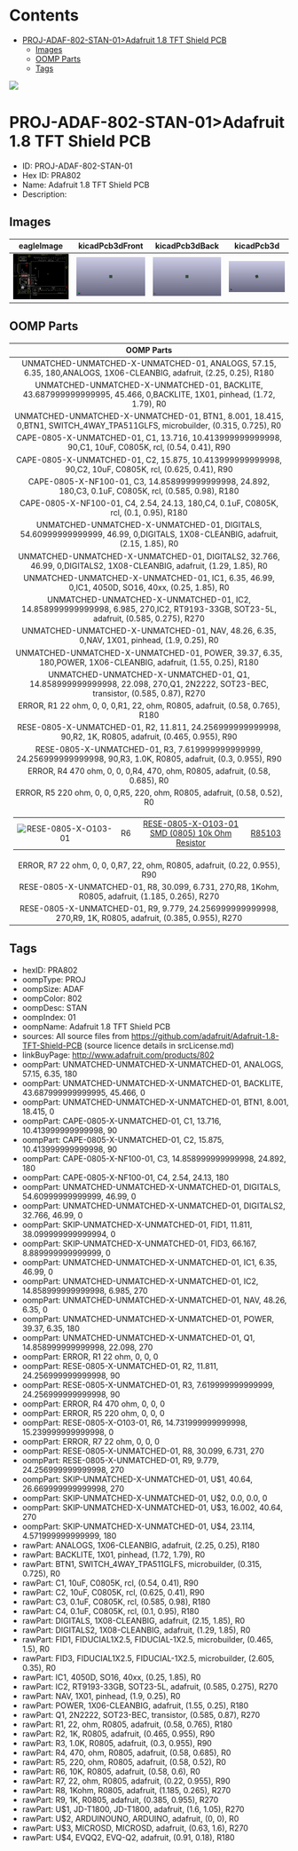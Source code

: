 



Contents
========

* [PROJ-ADAF-802-STAN-01>Adafruit 1.8 TFT Shield PCB](#proj-adaf-802-stan-01adafruit-18-tft-shield-pcb)
	* [Images](#images)
	* [OOMP Parts](#oomp-parts)
	* [Tags](#tags)
  
![][im]
# PROJ-ADAF-802-STAN-01>Adafruit 1.8 TFT Shield PCB

- ID: PROJ-ADAF-802-STAN-01
- Hex ID: PRA802
- Name: Adafruit 1.8 TFT Shield PCB
- Description: 

## Images
  
  

|eagleImage|kicadPcb3dFront|kicadPcb3dBack|kicadPcb3d|
| :---: | :---: | :---: | :---: |
|[![eagleImage](eagleImage_140.png)](eagleImage_600.png)|[![kicadPcb3dFront](kicadPcb3dFront_140.png)](kicadPcb3dFront_600.png)|[![kicadPcb3dBack](kicadPcb3dBack_140.png)](kicadPcb3dBack_600.png)|[![kicadPcb3d](kicadPcb3d_140.png)](kicadPcb3d_600.png)|

## OOMP Parts
  

|OOMP Parts|
| :---: |
|UNMATCHED-UNMATCHED-X-UNMATCHED-01, ANALOGS, 57.15, 6.35, 180,ANALOGS, 1X06-CLEANBIG, adafruit, (2.25, 0.25), R180|
|UNMATCHED-UNMATCHED-X-UNMATCHED-01, BACKLITE, 43.687999999999995, 45.466, 0,BACKLITE, 1X01, pinhead, (1.72, 1.79), R0|
|UNMATCHED-UNMATCHED-X-UNMATCHED-01, BTN1, 8.001, 18.415, 0,BTN1, SWITCH_4WAY_TPA511GLFS, microbuilder, (0.315, 0.725), R0|
|CAPE-0805-X-UNMATCHED-01, C1, 13.716, 10.413999999999998, 90,C1, 10uF, C0805K, rcl, (0.54, 0.41), R90|
|CAPE-0805-X-UNMATCHED-01, C2, 15.875, 10.413999999999998, 90,C2, 10uF, C0805K, rcl, (0.625, 0.41), R90|
|CAPE-0805-X-NF100-01, C3, 14.858999999999998, 24.892, 180,C3, 0.1uF, C0805K, rcl, (0.585, 0.98), R180|
|CAPE-0805-X-NF100-01, C4, 2.54, 24.13, 180,C4, 0.1uF, C0805K, rcl, (0.1, 0.95), R180|
|UNMATCHED-UNMATCHED-X-UNMATCHED-01, DIGITALS, 54.60999999999999, 46.99, 0,DIGITALS, 1X08-CLEANBIG, adafruit, (2.15, 1.85), R0|
|UNMATCHED-UNMATCHED-X-UNMATCHED-01, DIGITALS2, 32.766, 46.99, 0,DIGITALS2, 1X08-CLEANBIG, adafruit, (1.29, 1.85), R0|
|UNMATCHED-UNMATCHED-X-UNMATCHED-01, IC1, 6.35, 46.99, 0,IC1, 4050D, SO16, 40xx, (0.25, 1.85), R0|
|UNMATCHED-UNMATCHED-X-UNMATCHED-01, IC2, 14.858999999999998, 6.985, 270,IC2, RT9193-33GB, SOT23-5L, adafruit, (0.585, 0.275), R270|
|UNMATCHED-UNMATCHED-X-UNMATCHED-01, NAV, 48.26, 6.35, 0,NAV, 1X01, pinhead, (1.9, 0.25), R0|
|UNMATCHED-UNMATCHED-X-UNMATCHED-01, POWER, 39.37, 6.35, 180,POWER, 1X06-CLEANBIG, adafruit, (1.55, 0.25), R180|
|UNMATCHED-UNMATCHED-X-UNMATCHED-01, Q1, 14.858999999999998, 22.098, 270,Q1, 2N2222, SOT23-BEC, transistor, (0.585, 0.87), R270|
|ERROR, R1 22 ohm, 0, 0, 0,R1, 22, ohm, R0805, adafruit, (0.58, 0.765), R180|
|RESE-0805-X-UNMATCHED-01, R2, 11.811, 24.256999999999998, 90,R2, 1K, R0805, adafruit, (0.465, 0.955), R90|
|RESE-0805-X-UNMATCHED-01, R3, 7.619999999999999, 24.256999999999998, 90,R3, 1.0K, R0805, adafruit, (0.3, 0.955), R90|
|ERROR, R4 470 ohm, 0, 0, 0,R4, 470, ohm, R0805, adafruit, (0.58, 0.685), R0|
|ERROR, R5 220 ohm, 0, 0, 0,R5, 220, ohm, R0805, adafruit, (0.58, 0.52), R0|
|<table><tr><td>![RESE-0805-X-O103-01](https://raw.githubusercontent.com/oomlout/oomlout_OOMP_parts/main/RESE-0805-X-O103-01/image_140.jpg)</td><td> R6</td><td>[RESE-0805-X-O103-01<br>SMD (0805) 10k Ohm Resistor](https://github.com/oomlout/oomlout_OOMP_parts/tree/main/RESE-0805-X-O103-01/)</td><td>[R85103](https://github.com/oomlout/oomlout_OOMP_parts/tree/main/RESE-0805-X-O103-01/)</td></tr></table>|
|ERROR, R7 22 ohm, 0, 0, 0,R7, 22, ohm, R0805, adafruit, (0.22, 0.955), R90|
|RESE-0805-X-UNMATCHED-01, R8, 30.099, 6.731, 270,R8, 1Kohm, R0805, adafruit, (1.185, 0.265), R270|
|RESE-0805-X-UNMATCHED-01, R9, 9.779, 24.256999999999998, 270,R9, 1K, R0805, adafruit, (0.385, 0.955), R270|

## Tags

- hexID: PRA802
- oompType: PROJ
- oompSize: ADAF
- oompColor: 802
- oompDesc: STAN
- oompIndex: 01
- oompName: Adafruit 1.8 TFT Shield PCB
- sources: All source files from https://github.com/adafruit/Adafruit-1.8-TFT-Shield-PCB (source licence details in srcLicense.md)
- linkBuyPage: http://www.adafruit.com/products/802
- oompPart: UNMATCHED-UNMATCHED-X-UNMATCHED-01, ANALOGS, 57.15, 6.35, 180
- oompPart: UNMATCHED-UNMATCHED-X-UNMATCHED-01, BACKLITE, 43.687999999999995, 45.466, 0
- oompPart: UNMATCHED-UNMATCHED-X-UNMATCHED-01, BTN1, 8.001, 18.415, 0
- oompPart: CAPE-0805-X-UNMATCHED-01, C1, 13.716, 10.413999999999998, 90
- oompPart: CAPE-0805-X-UNMATCHED-01, C2, 15.875, 10.413999999999998, 90
- oompPart: CAPE-0805-X-NF100-01, C3, 14.858999999999998, 24.892, 180
- oompPart: CAPE-0805-X-NF100-01, C4, 2.54, 24.13, 180
- oompPart: UNMATCHED-UNMATCHED-X-UNMATCHED-01, DIGITALS, 54.60999999999999, 46.99, 0
- oompPart: UNMATCHED-UNMATCHED-X-UNMATCHED-01, DIGITALS2, 32.766, 46.99, 0
- oompPart: SKIP-UNMATCHED-X-UNMATCHED-01, FID1, 11.811, 38.099999999999994, 0
- oompPart: SKIP-UNMATCHED-X-UNMATCHED-01, FID3, 66.167, 8.889999999999999, 0
- oompPart: UNMATCHED-UNMATCHED-X-UNMATCHED-01, IC1, 6.35, 46.99, 0
- oompPart: UNMATCHED-UNMATCHED-X-UNMATCHED-01, IC2, 14.858999999999998, 6.985, 270
- oompPart: UNMATCHED-UNMATCHED-X-UNMATCHED-01, NAV, 48.26, 6.35, 0
- oompPart: UNMATCHED-UNMATCHED-X-UNMATCHED-01, POWER, 39.37, 6.35, 180
- oompPart: UNMATCHED-UNMATCHED-X-UNMATCHED-01, Q1, 14.858999999999998, 22.098, 270
- oompPart: ERROR, R1 22 ohm, 0, 0, 0
- oompPart: RESE-0805-X-UNMATCHED-01, R2, 11.811, 24.256999999999998, 90
- oompPart: RESE-0805-X-UNMATCHED-01, R3, 7.619999999999999, 24.256999999999998, 90
- oompPart: ERROR, R4 470 ohm, 0, 0, 0
- oompPart: ERROR, R5 220 ohm, 0, 0, 0
- oompPart: RESE-0805-X-O103-01, R6, 14.731999999999998, 15.239999999999998, 0
- oompPart: ERROR, R7 22 ohm, 0, 0, 0
- oompPart: RESE-0805-X-UNMATCHED-01, R8, 30.099, 6.731, 270
- oompPart: RESE-0805-X-UNMATCHED-01, R9, 9.779, 24.256999999999998, 270
- oompPart: SKIP-UNMATCHED-X-UNMATCHED-01, U$1, 40.64, 26.669999999999998, 270
- oompPart: SKIP-UNMATCHED-X-UNMATCHED-01, U$2, 0.0, 0.0, 0
- oompPart: SKIP-UNMATCHED-X-UNMATCHED-01, U$3, 16.002, 40.64, 270
- oompPart: SKIP-UNMATCHED-X-UNMATCHED-01, U$4, 23.114, 4.571999999999999, 180
- rawPart: ANALOGS, 1X06-CLEANBIG, adafruit, (2.25, 0.25), R180
- rawPart: BACKLITE, 1X01, pinhead, (1.72, 1.79), R0
- rawPart: BTN1, SWITCH_4WAY_TPA511GLFS, microbuilder, (0.315, 0.725), R0
- rawPart: C1, 10uF, C0805K, rcl, (0.54, 0.41), R90
- rawPart: C2, 10uF, C0805K, rcl, (0.625, 0.41), R90
- rawPart: C3, 0.1uF, C0805K, rcl, (0.585, 0.98), R180
- rawPart: C4, 0.1uF, C0805K, rcl, (0.1, 0.95), R180
- rawPart: DIGITALS, 1X08-CLEANBIG, adafruit, (2.15, 1.85), R0
- rawPart: DIGITALS2, 1X08-CLEANBIG, adafruit, (1.29, 1.85), R0
- rawPart: FID1, FIDUCIAL1X2.5, FIDUCIAL-1X2.5, microbuilder, (0.465, 1.5), R0
- rawPart: FID3, FIDUCIAL1X2.5, FIDUCIAL-1X2.5, microbuilder, (2.605, 0.35), R0
- rawPart: IC1, 4050D, SO16, 40xx, (0.25, 1.85), R0
- rawPart: IC2, RT9193-33GB, SOT23-5L, adafruit, (0.585, 0.275), R270
- rawPart: NAV, 1X01, pinhead, (1.9, 0.25), R0
- rawPart: POWER, 1X06-CLEANBIG, adafruit, (1.55, 0.25), R180
- rawPart: Q1, 2N2222, SOT23-BEC, transistor, (0.585, 0.87), R270
- rawPart: R1, 22, ohm, R0805, adafruit, (0.58, 0.765), R180
- rawPart: R2, 1K, R0805, adafruit, (0.465, 0.955), R90
- rawPart: R3, 1.0K, R0805, adafruit, (0.3, 0.955), R90
- rawPart: R4, 470, ohm, R0805, adafruit, (0.58, 0.685), R0
- rawPart: R5, 220, ohm, R0805, adafruit, (0.58, 0.52), R0
- rawPart: R6, 10K, R0805, adafruit, (0.58, 0.6), R0
- rawPart: R7, 22, ohm, R0805, adafruit, (0.22, 0.955), R90
- rawPart: R8, 1Kohm, R0805, adafruit, (1.185, 0.265), R270
- rawPart: R9, 1K, R0805, adafruit, (0.385, 0.955), R270
- rawPart: U$1, JD-T1800, JD-T1800, adafruit, (1.6, 1.05), R270
- rawPart: U$2, ARDUINOUNO, ARDUINO, adafruit, (0, 0), R0
- rawPart: U$3, MICROSD, MICROSD, adafruit, (0.63, 1.6), R270
- rawPart: U$4, EVQQ2, EVQ-Q2, adafruit, (0.91, 0.18), R180



[im]: kicadPcb3d_450.png
